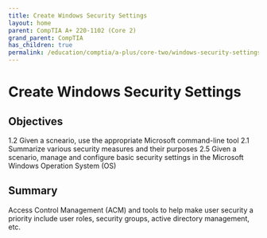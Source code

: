 ```yaml
---
title: Create Windows Security Settings
layout: home
parent: CompTIA A+ 220-1102 (Core 2)
grand_parent: CompTIA
has_children: true
permalink: /education/comptia/a-plus/core-two/windows-security-settings/
---
```


# Create Windows Security Settings

## Objectives

1.2 Given a scneario, use the appropriate Microsoft command-line tool
2.1 Summarize various security measures and their purposes
2.5 Given a scenario, manage and configure basic security settings in the Microsoft Windows Operation System (OS)

## Summary

Access Control Management (ACM) and tools to help make user security a priority include user roles, security groups, active directory management, etc.
